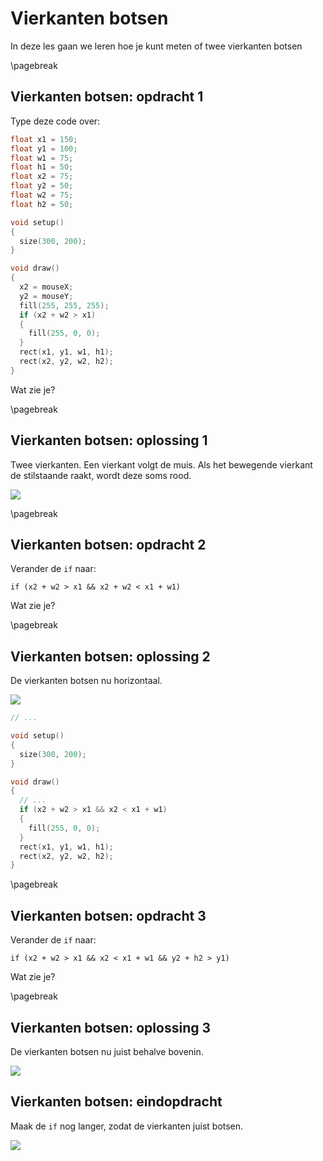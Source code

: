 # Vierkanten botsen

In deze les gaan we leren hoe je kunt meten of twee vierkanten botsen

\pagebreak

## Vierkanten botsen: opdracht 1

Type deze code over:

```c++
float x1 = 150;
float y1 = 100;
float w1 = 75;
float h1 = 50;
float x2 = 75;
float y2 = 50;
float w2 = 75;
float h2 = 50;

void setup()
{
  size(300, 200);
}

void draw()
{
  x2 = mouseX;
  y2 = mouseY;
  fill(255, 255, 255);
  if (x2 + w2 > x1)
  {
    fill(255, 0, 0);  
  }
  rect(x1, y1, w1, h1);  
  rect(x2, y2, w2, h2);  
}
```

Wat zie je?

\pagebreak

## Vierkanten botsen: oplossing 1

Twee vierkanten. Een vierkant volgt de muis.
Als het bewegende vierkant de stilstaande raakt, wordt deze soms rood.

![](VierkantenBotsen1.png)

\pagebreak

## Vierkanten botsen: opdracht 2

Verander de `if` naar:

```
if (x2 + w2 > x1 && x2 + w2 < x1 + w1)
```

Wat zie je?

\pagebreak

## Vierkanten botsen: oplossing 2

De vierkanten botsen nu horizontaal.

![](VierkantenBotsen2.png)

```c++
// ...

void setup()
{
  size(300, 200);
}

void draw()
{
  // ...
  if (x2 + w2 > x1 && x2 < x1 + w1)
  {
    fill(255, 0, 0);  
  }
  rect(x1, y1, w1, h1);  
  rect(x2, y2, w2, h2);  
}
```

\pagebreak

## Vierkanten botsen: opdracht 3

Verander de `if` naar:

```
if (x2 + w2 > x1 && x2 < x1 + w1 && y2 + h2 > y1)
```

Wat zie je?

\pagebreak

## Vierkanten botsen: oplossing 3

De vierkanten botsen nu juist behalve bovenin.

![](VierkantenBotsen3.png)

## Vierkanten botsen: eindopdracht

Maak de `if` nog langer, zodat de vierkanten juist botsen.

![](VierkantenBotsenEindopdracht.png)
